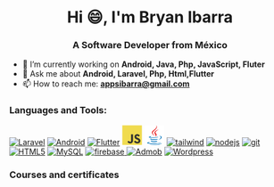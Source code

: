 <h1 align="center">Hi 😄, I'm Bryan Ibarra</h1>

<h3 align="center">A Software Developer from México</h3>

- 🔭 I’m currently working on **Android, Java, Php, JavaScript, Fluter**
- 💬 Ask me about **Android, Laravel, Php, Html,Flutter**
- 📫 How to reach me: **appsibarra@gmail.com**


<h3 align="left">Languages and Tools:</h3>

<p align="left">
 <a href="https://laravel.com/" target="_blank"><img src="https://www.vectorlogo.zone/logos/laravel/laravel-icon.svg" alt="Laravel" width="36" height="36"/></a>
 <a href="https://developer.android.com" target="_blank"><img src="https://www.vectorlogo.zone/logos/android/android-icon.svg" alt="Android" width="36" height="36"/></a>
 <a href="https://flutter.dev/" target="_blank"><img src="https://www.vectorlogo.zone/logos/flutterio/flutterio-icon.svg" alt="Flutter" width="36" height="36"/></a>
 <a href="https://developer.mozilla.org/en-US/docs/Web/JavaScript" target="_blank"><img src="https://raw.githubusercontent.com/devicons/devicon/master/icons/javascript/javascript-original.svg" alt="JavaScript" width="36" height="36"/></a> 
<a href="https://www.java.com" target="_blank"><img src="https://raw.githubusercontent.com/devicons/devicon/master/icons/java/java-original.svg" alt="java" width="36" height="36"/></a>
 <a href="https://tailwindcss.com/" target="_blank"><img src="https://www.vectorlogo.zone/logos/tailwindcss/tailwindcss-icon.svg" alt="tailwind" width="36" height="36"/></a>
 <a href="https://nodejs.org" target="_blank"><img src="https://raw.githubusercontent.com/danielcranney/readme-generator/main/public/icons/skills/nodejs-colored.svg" alt="nodejs" width="36" height="36"/></a>
 <a href="https://git-scm.com/" target="_blank"><img src="https://www.vectorlogo.zone/logos/git-scm/git-scm-icon.svg" alt="git" width="36" height="36"/></a>
 <a href="https://developer.mozilla.org/en-US/docs/Glossary/HTML5" target="_blank" rel="noreferrer"><img src="https://raw.githubusercontent.com/danielcranney/readme-generator/main/public/icons/skills/html5-colored.svg" width="36" height="36" alt="HTML5"/></a>
 <a href="https://www.mysql.com/" target="_blank" rel="noreferrer"><img src="https://raw.githubusercontent.com/danielcranney/readme-generator/main/public/icons/skills/mysql-colored.svg" width="36" height="36" alt="MySQL"/></a>
 <a href="https://firebase.google.com/" target="_blank"><img src="https://www.vectorlogo.zone/logos/firebase/firebase-icon.svg" alt="firebase" width="36" height="36"/> </a>
 <a href="admob.google.com" target="_blank"><img src=" https://www.vectorlogo.zone/logos/google_admob/google_admob-ar21.svg" alt="Admob" width="36" height="36"/></a>
  <a href="https://wordpress.com/es/" target="_blank"><img src="https://www.vectorlogo.zone/logos/wordpress/wordpress-icon.svg" alt="Wordpress" width="36" height="36"/></a>


 <h3 align="left">Courses and certificates</h3>
 <!--
 <a href="https://platzi.com/p/JoeHank/curso/3077-rust-basico/diploma/detalle/" target="_blank"><img src="https://static.platzi.com/media/achievements/basico-rust_piezas_badge-2-ad3328a6-7017-4ccb-a0ed-6cfe039405d7.png" alt="Curso Básico de Rust: Variables, Ciclos y Funciones" width="40" height="40"/></a>
 <a href="https://platzi.com/p/JoeHank/curso/3238-near/diploma/detalle/" target="_blank"><img src="https://static.platzi.com/media/achievements/desarrollo-en-near-blockchain-con-rust-badge-e1c34b09-b92c-4bad-9c2d-ac2dc06e924a.png" alt="Curso de Desarrollo en NEAR Blockchain con Rust" width="40" height="40"/></a>
 <a href="https://platzi.com/p/JoeHank/curso/4656-backend/diploma/detalle/" target="_blank"><img src="https://static.platzi.com/media/achievements/badge-interm-word-1d85df0c-f77d-44e8-aedd-dd8b4458b642.png" alt=" Introducción al Desarrollo Backend" width="40" height="40"/></a>
 <a href="https://platzi.com/p/JoeHank/curso/1872-teletrabajo-trabajo-remoto/diploma/detalle/" target="_blank"><img src="https://static.platzi.com/media/achievements/badges-categorias-negocios-emprendimiento-1-90ace212-529a-4741-8a55-6a56d0d48f0f-b3.png" alt="Curso de Trabajo Remoto o Teletrabajo" width="40" height="40"/></a>
 <a href="https://platzi.com/p/JoeHank/curso/1285-hablar-en-publico/diploma/detalle/" target="_blank"><img src="https://static.platzi.com/media/achievements/1285-4cf709f2-7905-4e4b-95fb-409d8d83b68d.png" alt="Curso de Oratoria para Hablar en Público" width="40" height="40"/></a>

-->
